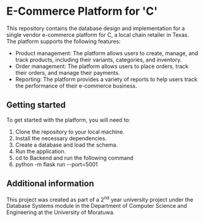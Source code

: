 #  E-Commerce Platform for 'C'

This repository contains the database design and implementation for a single vendor e-commerce platform for C, a local chain retailer in Texas. The platform supports the following features:

* Product management: The platform allows users to create, manage, and track products, including their variants, categories, and inventory.
* Order management: The platform allows users to place orders, track their orders, and manage their payments.
* Reporting: The platform provides a variety of reports to help users track the performance of their e-commerce business.

## Getting started

To get started with the platform, you will need to:

1. Clone the repository to your local machine.
2. Install the necessary dependencies.
3. Create a database and load the schema.
4. Run the application.
5. cd to Backend and run the following command
6. python -m flask run --port=5001 

## Additional information

This project was created as part of a 2<sup>nd</sup> year university project under the Database Systems module in the Department of Computer Science and Engineering at the University of Moratuwa.
